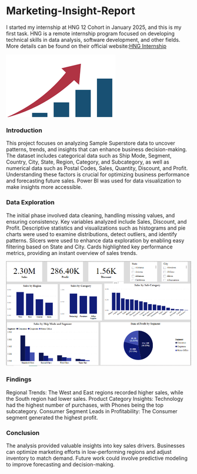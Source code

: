 # Marketing-Insight-Report
I started my internship at HNG 12 Cohort in January 2025, and this is my first task. HNG is a remote internship program focused on developing technical skills in data analysis, software development, and other fields. More details can be found on their official website:[HNG Internship](https://hng.tech/internship)


![](Introduction.png)


### Introduction
This project focuses on analyzing Sample Superstore data to uncover patterns, trends, and insights that can enhance business decision-making. The dataset includes categorical data such as Ship Mode, Segment, Country, City, State, Region, Category, and Subcategory, as well as numerical data such as Postal Codes, Sales, Quantity, Discount, and Profit. Understanding these factors is crucial for optimizing business performance and forecasting future sales. Power BI was used for data visualization to make insights more accessible.

### Data Exploration
The initial phase involved data cleaning, handling missing values, and ensuring consistency. Key variables analyzed include Sales, Discount, and Profit. Descriptive statistics and visualizations such as histograms and pie charts were used to examine distributions, detect outliers, and identify patterns. Slicers were used to enhance data exploration by enabling easy filtering based on State and City. Cards highlighted key performance metrics, providing an instant overview of sales trends.

![](Task.PNG)

### Findings
Regional Trends: The West and East regions recorded higher sales, while the South region had lower sales.
Product Category Insights: Technology had the highest number of purchases, with Phones being the top subcategory.
Consumer Segment Leads in Profitability: The Consumer segment generated the highest profit.

### Conclusion
The analysis provided valuable insights into key sales drivers. Businesses can optimize marketing efforts in low-performing regions and adjust inventory to match demand. Future work could involve predictive modeling to improve forecasting and decision-making.


